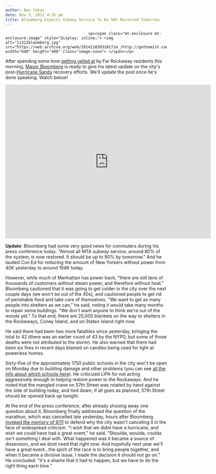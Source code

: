 ```yaml
---
author: Ben Yakas
date: Nov 3, 2012 4:35 pm
title: Bloomberg Expects Subway Service To Be 90% Restored Tomorrow
---
```


	
										<p><span class="mt-enclosure mt-enclosure-image" style="display: inline;"> <img alt="11312bloomberg.jpg" src="https://web.archive.org/web/20141102031017im_/http://gothamist.com/attachments/byakas/11312bloomberg.jpg" width="640" height="408" class="image-none"> </span></p>

<p>After spending some time <a href="https://web.archive.org/web/20141102031017/http://nymag.com/daily/intel/2012/11/bloomberg-hears-from-angry-citizens-rockaway-beach.html">getting yelled at</a> by Far Rockaway residents this morning, <a href="https://web.archive.org/web/20141102031017/http://gothamist.com/tags/mayorbloomberg">Mayor Bloomberg</a> is ready to give his latest update on the city&apos;s post-<a href="https://web.archive.org/web/20141102031017/http://gothamist.com/tags/hurricanesandy">Hurricane Sandy</a> recovery efforts. We&apos;ll update the post once he&apos;s done speaking. Watch below!</p>

<p><iframe width="640" height="480" src="https://web.archive.org/web/20141102031017if_/http://www.youtube.com/embed/GFBy4QGNPBE" frameborder="0" allowfullscreen></iframe></p>

<p><strong>Update</strong>: Bloomberg had some very good news for commuters during his press conference today: &quot;Almost all MTA subway service, around 80% of the system, is now restored. It should be up to 90% by tomorrow.&quot; And he lauded Con Ed for reducing the amount of New Yorkers without power from 40K yesterday to around 194K today. </p>

<p>However, while much of Manhattan has power back, &quot;there are still tens of thousands of customers without steam power, and therefore without heat.&quot; Bloomberg cautioned that it was going to get colder in the city over the next couple days (we won&apos;t be out of the 40s), and cautioned people to get rid of perishable food and take care of themselves. &quot;We want to get as many people into shelters as we can,&quot; he said, noting it would take many months to repair some buildings. &quot;We don&apos;t want anyone to think we&apos;re out of the woods yet.&quot; To that end, there are 25,000 blankets on the way to shelters in the Rockaways, Coney Island, and on Staten Island right now.</p>

<p>He said there had been two more fatalities since yesterday, bringing the total to 42 (there was an earlier count of 43 by the NYPD, but some of those deaths were not attributed to the storm). He also warned that there had been six fires in recent days blamed on candles being used for light at powerless homes. </p>

<p>Sixty-five of the approximately 1750 public schools in the city won&apos;t be open on Monday due to building damage and other problems (you can see <a href="https://web.archive.org/web/20141102031017/http://schools.nyc.gov/Home/InOurSchoolsToday/2012-2013/cancellations2.htm">all the info about which schools here</a>). He criticized LIPA for not acting aggressively enough in helping restore power to the Rockaways. And he noted that the mangled crane on 57th Street was rotated by hand against the side of building today, and tied down; if all goes as planned, 57th Street should be opened back up tonight. </p>

<p>At the end of the press conference, after already shooing away one question about it, Bloomberg finally addressed the question of the marathon, which was cancelled late yesterday, hours after Bloomberg <a href="https://web.archive.org/web/20141102031017/http://gothamist.com/2012/11/02/watch_live_soon_bloomberg_gives_lat.php">invoked the memory of 9/11</a> to defend why the city wasn&apos;t canceling it in the face of widespread criticism. &quot;I wish that we didnt have a hurricane, and wish we could have had a great event,&quot; he said. &quot;Shoulda, woulda, coulda isn&apos;t something I deal with. What happened was it became a source of dissension, and we dont need that right now. And hopefully next year we&apos;ll have a great event...the spirit of the race is to bring people together, and when it became a divisive issue, I made the decision it should not go on.&quot; He concluded: &quot;it&apos;s a shame that it had to happen, but we have to do the right thing each time.&quot;</p>					
										
									
				